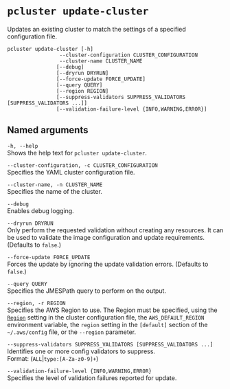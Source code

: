 # `pcluster update-cluster`<a name="pcluster.update-cluster-v3"></a>

Updates an existing cluster to match the settings of a specified configuration file\.

```
pcluster update-cluster [-h] 
                 --cluster-configuration CLUSTER_CONFIGURATION
                 --cluster-name CLUSTER_NAME
                [--debug]
                [--dryrun DRYRUN]
                [--force-update FORCE_UPDATE]
                [--query QUERY]
                [--region REGION]
                [--suppress-validators SUPPRESS_VALIDATORS [SUPPRESS_VALIDATORS ...]]
                [--validation-failure-level {INFO,WARNING,ERROR}]
```

## Named arguments<a name="pcluster-v3.update-cluster.namedargs"></a>

`-h, --help`  
Shows the help text for `pcluster update-cluster`\.

`--cluster-configuration, -c CLUSTER_CONFIGURATION`  
Specifies the YAML cluster configuration file\.

`--cluster-name, -n CLUSTER_NAME`  
Specifies the name of the cluster\.

`--debug`  
Enables debug logging\.

`--dryrun DRYRUN`  
Only perform the requested validation without creating any resources\. It can be used to validate the image configuration and update requirements\. \(Defaults to `false`\.\)

`--force-update FORCE_UPDATE`  
Forces the update by ignoring the update validation errors\. \(Defaults to `false`\.\)

`--query QUERY`  
Specifies the JMESPath query to perform on the output\.

`--region, -r REGION`  
Specifies the AWS Region to use\. The Region must be specified, using the [`Region`](cluster-configuration-file-v3.md#yaml-Region) setting in the cluster configuration file, the `AWS_DEFAULT_REGION` environment variable, the `region` setting in the `[default]` section of the `~/.aws/config` file, or the `--region` parameter\.

`--suppress-validators SUPPRESS_VALIDATORS [SUPPRESS_VALIDATORS ...]`  
Identifies one or more config validators to suppress\.  
Format: \(`ALL`\|`type:[A-Za-z0-9]+`\)

`--validation-failure-level {INFO,WARNING,ERROR}`  
Specifies the level of validation failures reported for update\.